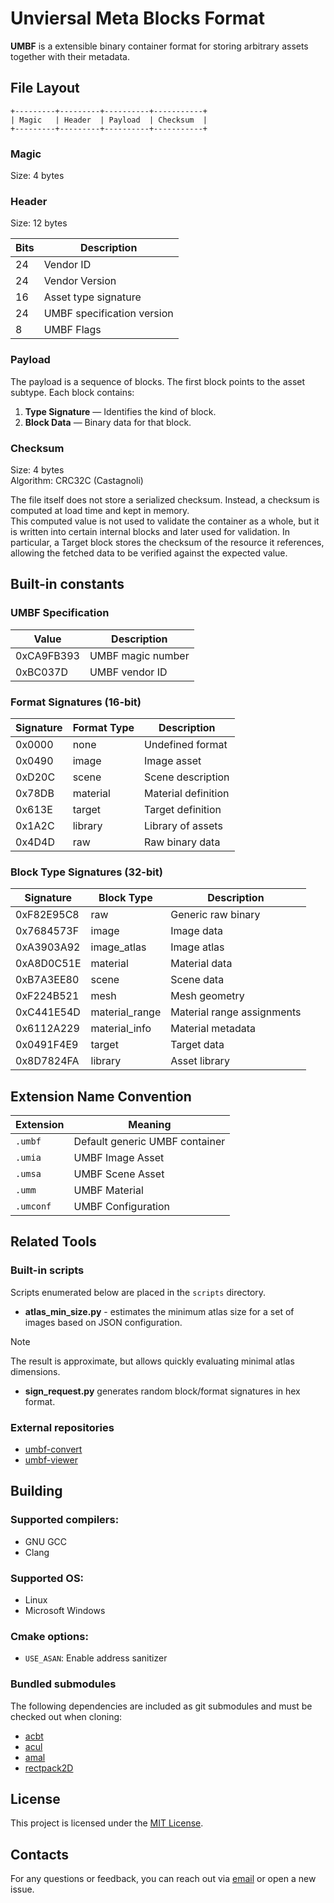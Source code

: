 # Unviersal Meta Blocks Format

**UMBF** is a extensible binary container format for storing arbitrary assets together with their metadata.

## File Layout
```text
+---------+---------+----------+-----------+
| Magic   | Header  | Payload  | Checksum  |
+---------+---------+----------+-----------+
```

### Magic
Size: 4 bytes

### Header
Size: 12 bytes

| Bits | Description                |
|------|----------------------------|
| 24   | Vendor ID                  |
| 24   | Vendor Version             |
| 16   | Asset type signature       |
| 24   | UMBF specification version |
| 8    | UMBF Flags                 |

### Payload

The payload is a sequence of blocks. The first block points to the asset subtype.
Each block contains:
1. **Type Signature** — Identifies the kind of block.
2. **Block Data** — Binary data for that block.

### Checksum

Size: 4 bytes\
Algorithm: CRC32C (Castagnoli)

The file itself does not store a serialized checksum.
Instead, a checksum is computed at load time and kept in memory.\
This computed value is not used to validate the container as a whole, but it is written into certain internal blocks and later used for validation.
In particular, a Target block stores the checksum of the resource it references, allowing the fetched data to be verified against the expected value.

## Built-in constants

### UMBF Specification

| Value      | Description       |
|------------|-------------------|
| 0xCA9FB393 | UMBF magic number |
| 0xBC037D   | UMBF vendor ID    |


### Format Signatures (16-bit)

| Signature | Format Type | Description         |
|-----------|-------------|---------------------|
| 0x0000    | none        | Undefined format    |
| 0x0490    | image       | Image asset         |
| 0xD20C    | scene       | Scene description   |
| 0x78DB    | material    | Material definition |
| 0x613E    | target      | Target definition   |
| 0x1A2C    | library     | Library of assets   |
| 0x4D4D    | raw         | Raw binary data     |

### Block Type Signatures (32-bit)

| Signature  | Block Type     | Description                |
|------------|----------------|----------------------------|
| 0xF82E95C8 | raw            | Generic raw binary         |
| 0x7684573F | image          | Image data                 |
| 0xA3903A92 | image_atlas    | Image atlas                |
| 0xA8D0C51E | material       | Material data              |
| 0xB7A3EE80 | scene          | Scene data                 |
| 0xF224B521 | mesh           | Mesh geometry              |
| 0xC441E54D | material_range | Material range assignments |
| 0x6112A229 | material_info  | Material metadata          |
| 0x0491F4E9 | target         | Target data                |
| 0x8D7824FA | library        | Asset library              |

## Extension Name Convention

| Extension | Meaning                        |
|-----------|--------------------------------|
| `.umbf`   | Default generic UMBF container |
| `.umia`   | UMBF Image Asset               |
| `.umsa`   | UMBF Scene Asset               |
| `.umm`    | UMBF Material                  |
| `.umconf` | UMBF Configuration             |


## Related Tools
### Built-in scripts

Scripts enumerated below are placed in the `scripts` directory.

* **atlas_min_size.py** - estimates the minimum atlas size for a set of images based on JSON configuration.
> [!NOTE]
> The result is approximate, but allows quickly evaluating minimal atlas dimensions.

* **sign_request.py** generates random block/format signatures in hex format.

### External repositories

- [umbf-convert](https://github.com/app3d-public/umbf-convert)
- [umbf-viewer](https://github.com/app3d-public/umbf-viewer)

## Building

### Supported compilers:
- GNU GCC
- Clang

### Supported OS:
- Linux
- Microsoft Windows

### Cmake options:
- `USE_ASAN`: Enable address sanitizer

### Bundled submodules
The following dependencies are included as git submodules and must be checked out when cloning:

- [acbt](https://github.com/app3d-public/acbt)
- [acul](https://github.com/app3d-public/acul)
- [amal](https://github.com/app3d-public/amal)
- [rectpack2D](ttps://github.com/TeamHypersomnia/rectpack2D)

## License
This project is licensed under the [MIT License](LICENSE).

## Contacts
For any questions or feedback, you can reach out via [email](mailto:wusikijeronii@gmail.com) or open a new issue.